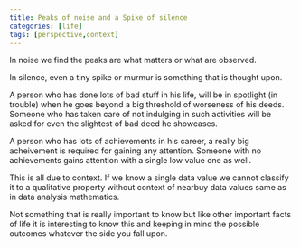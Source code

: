 ```yaml
---
title: Peaks of noise and a Spike of silence
categories: [life]
tags: [perspective,context]
---
```


In noise we find the peaks are what matters or what are observed.

In silence, even a tiny spike or murmur is something that is thought upon.

A person who has done lots of bad stuff in his life, will be in spotlight (in trouble) when he goes beyond a big threshold of worseness of his deeds. Someone who has taken care of not indulging in such activities will be asked for even the slightest of bad deed he showcases.

A person who has lots of achievements in his career, a really big acheivement is required for gaining any attention. Someone with no achievements gains attention with a single low value one as well.

This is all due to context. If we know a single data value we cannot classify it to a qualitative property without context of nearbuy data values same as in data analysis mathematics. 

Not something that is really important to know but like other important facts of life it is interesting to know this and keeping in mind the possible outcomes whatever the side you fall upon.